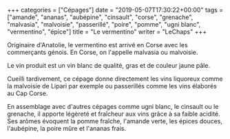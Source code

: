 +++
categories = ["Cépages"]
date = "2019-05-07T17:30:22+00:00"
tags = ["amande", "ananas", "aubépine", "cinsault", "corse", "grenache", "malvasia", "malvoisie", "passerillé", "poire", "pomme", "ugni blanc", "vermentino", "épice"] 
title = "Le vermentino"
writer = "LeChaps"
+++

Originaire d'Anatolie, le vermentino est arrivé en Corse avec les commerçants génois. En Corse, on l'appelle malvasia ou malvoisie.  

Le vin produit est un vin blanc de qualité, gras et de couleur jaune pâle.  

Cueilli tardivement, ce cépage donne directement les vins liquoreux comme la malvoisie de Lipari par exemple ou passerillés comme les vins élaborés au Cap Corse.  

En assemblage avec d'autres cépages comme ugni blanc, le cinsault ou le grenache, il apporte légèreté et fraîcheur aux vins grâce à sa faible acidité. Ses arômes évoquent la pomme fraîche, l'amande verte, les épices douces, l'aubépine, la poire mûre et l'ananas frais.
